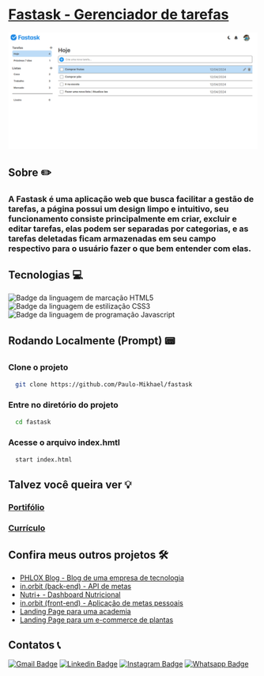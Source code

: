 # [Fastask - Gerenciador de tarefas](https://paulo-mikhael.github.io/fastask)

[![Fastask Main Page Screenshot](src/images/fastask-screen.png)](https://paulo-mikhael.github.io/fastask)

## Sobre ✏️
  ### A Fastask é uma aplicação web que busca facilitar a gestão de tarefas, a página possui um design limpo e intuitivo, seu funcionamento consiste principalmente em criar, excluir e editar tarefas, elas podem ser separadas por categorias, e as tarefas deletadas ficam armazenadas em seu campo respectivo para o usuário fazer o que bem entender com elas.

## Tecnologias 💻
![Badge da linguagem de marcação HTML5](https://img.shields.io/badge/HTML5-E34F26.svg?style=for-the-badge&logo=HTML5&logoColor=white)
![Badge da linguagem de estilização CSS3](https://img.shields.io/badge/CSS3-1572B6.svg?style=for-the-badge&logo=CSS3&logoColor=white)
![Badge da linguagem de programação Javascript](https://img.shields.io/badge/JavaScript-F7DF1E.svg?style=for-the-badge&logo=JavaScript&logoColor=black)

## Rodando Localmente (Prompt) 📟
### Clone o projeto
```bash
  git clone https://github.com/Paulo-Mikhael/fastask
```
### Entre no diretório do projeto
```bash
  cd fastask
```
### Acesse o arquivo index.hmtl
```bash
  start index.html
```

## Talvez você queira ver 💡
  ### [Portifólio](https://portifolio-react-three.vercel.app/)
  ### [Currículo](https://docs.google.com/document/d/1xhimUtV6EM7c1GtwBwAHsIonX1HjoLSi/edit)

## Confira meus outros projetos 🛠️
  - [PHLOX Blog - Blog de uma empresa de tecnologia](https://github.com/Paulo-Mikhael/phlox-blog?tab=readme-ov-file#readme)
  - [in.orbit (back-end) - API de metas](https://github.com/Paulo-Mikhael/in-orbit-backend?tab=readme-ov-file#readme)
  - [Nutri+ - Dashboard Nutricional](https://github.com/Paulo-Mikhael/nutri-plus-dashboard?tab=readme-ov-file#readme)
  - [in.orbit (front-end) - Aplicação de metas pessoais](https://github.com/Paulo-Mikhael/in-orbit-frontend?tab=readme-ov-file#readme)
  - [Landing Page para uma academia](https://github.com/Paulo-Mikhael/academia-landing-page?tab=readme-ov-file#readme)
  - [Landing Page para um e-commerce de plantas](https://github.com/Paulo-Mikhael/casa-verde?tab=readme-ov-file#readme)

## Contatos 📞
  [![Gmail Badge](https://img.shields.io/badge/Gmail-EA4335.svg?style=for-the-badge&logo=Gmail&logoColor=white)](https://portifolio-react-three.vercel.app/contacts)
  [![Linkedin Badge](https://img.shields.io/badge/LinkedIn-0A66C2.svg?style=for-the-badge&logo=LinkedIn&logoColor=white)](https://www.linkedin.com/in/paulo-miguel-4b706022b/)
  [![Instagram Badge](https://img.shields.io/badge/Instagram-E4405F.svg?style=for-the-badge&logo=Instagram&logoColor=white)](https://www.instagram.com/pa__miguel?igsh=MWxoYzdqNGluZWcyaA%3D%3D)
  [![Whatsapp Badge](https://img.shields.io/badge/WhatsApp-25D366.svg?style=for-the-badge&logo=WhatsApp&logoColor=white)](https://api.whatsapp.com/send/?phone=5592992813253&text=Ol%C3%A1%21+Gostaria+de+fazer+uma+oferta...&type=phone_number&app_absent=0)